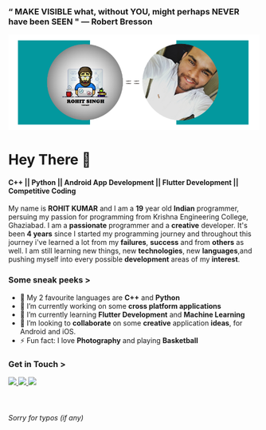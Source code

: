 <br>

### “ MAKE VISIBLE what, without YOU, might perhaps NEVER have been SEEN "  ― Robert Bresson<br>

<img src="https://github.com/rohitsinghkcodes/rohitsinghkcodes/blob/master/githubCover.png">

# Hey There 👋

#### **C++ || Python || Android App Development || Flutter Development || Competitive Coding**

My name is **ROHIT KUMAR** and I am a **19** year old **Indian** programmer, persuing my passion for programming from Krishna Engineering College, Ghaziabad.  I am a **passionate** programmer and a **creative** developer.  It's been **4 years** since I started my programming journey and throughout this journey i've learned a lot from my **failures**, **success** and from **others** as well.  I am still learning new things, new **technologies**, new **languages**,and pushing myself into every possible **development** areas of my **interest**.

### Some sneak peeks >
- :memo: My 2 favourite languages are **C++** and **Python**
- 🔭 I’m currently working on some **cross platform applications**
- 🌱 I’m currently learning **Flutter Development** and **Machine Learning**
- 👯 I’m looking to **collaborate** on some **creative** application **ideas**, for Android and iOS.
- ⚡ Fun fact: I love **Photography** and playing **Basketball**

### Get in Touch >

  <a href="https://twitter.com/rohit_ka_tweet">
    <img src="https://github.com/paulrobertlloyd/socialmediaicons/blob/main/twitter-48x48.png" />
  </a>
  <a href="https://www.instagram.com/rohit_ka_insta/">
    <img src="https://github.com/paulrobertlloyd/socialmediaicons/blob/main/instagram-48x48.png" />
  </a>
   <a href="https://www.linkedin.com/in/rohit-kumar-singh-702a451a4/">
    <img src="https://github.com/paulrobertlloyd/socialmediaicons/blob/main/linkedin-48x48.png" />
  </a>
 <br><br><br> 
 
###### Sorry for typos (if any)
